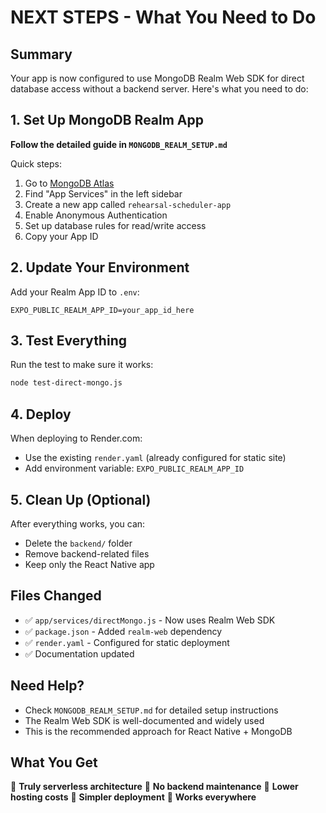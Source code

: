 # NEXT STEPS - What You Need to Do

## Summary

Your app is now configured to use MongoDB Realm Web SDK for direct database access without a backend server. Here's what you need to do:

## 1. Set Up MongoDB Realm App

**Follow the detailed guide in `MONGODB_REALM_SETUP.md`**

Quick steps:
1. Go to [MongoDB Atlas](https://cloud.mongodb.com/)
2. Find "App Services" in the left sidebar
3. Create a new app called `rehearsal-scheduler-app`
4. Enable Anonymous Authentication
5. Set up database rules for read/write access
6. Copy your App ID

## 2. Update Your Environment

Add your Realm App ID to `.env`:
```env
EXPO_PUBLIC_REALM_APP_ID=your_app_id_here
```

## 3. Test Everything

Run the test to make sure it works:
```bash
node test-direct-mongo.js
```

## 4. Deploy

When deploying to Render.com:
- Use the existing `render.yaml` (already configured for static site)
- Add environment variable: `EXPO_PUBLIC_REALM_APP_ID`

## 5. Clean Up (Optional)

After everything works, you can:
- Delete the `backend/` folder
- Remove backend-related files
- Keep only the React Native app

## Files Changed

- ✅ `app/services/directMongo.js` - Now uses Realm Web SDK
- ✅ `package.json` - Added `realm-web` dependency
- ✅ `render.yaml` - Configured for static deployment
- ✅ Documentation updated

## Need Help?

- Check `MONGODB_REALM_SETUP.md` for detailed setup instructions
- The Realm Web SDK is well-documented and widely used
- This is the recommended approach for React Native + MongoDB

## What You Get

🎉 **Truly serverless architecture**
🎉 **No backend maintenance**
🎉 **Lower hosting costs**
🎉 **Simpler deployment**
🎉 **Works everywhere**
